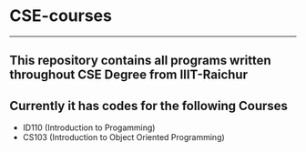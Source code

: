 # CSE-courses
---
This repository contains all programs written throughout CSE Degree from IIIT-Raichur
---
## Currently it has codes for the following Courses
- ID110 (Introduction to Progamming)
- CS103 (Introduction to Object Oriented Programming)
